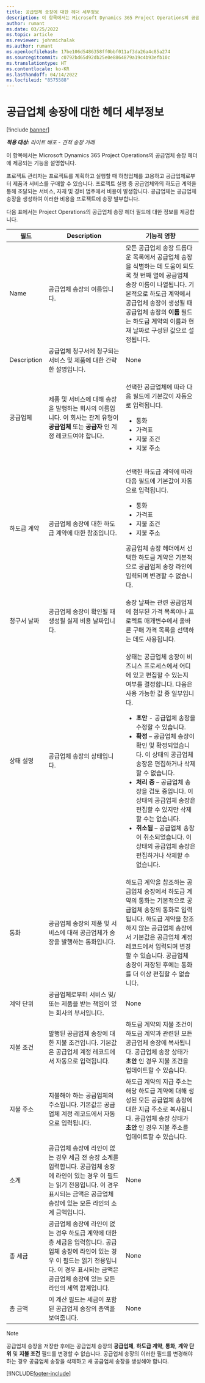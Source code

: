 ```yaml
---
title: 공급업체 송장에 대한 헤더 세부정보
description: 이 항목에서는 Microsoft Dynamics 365 Project Operations의 공급업체 송장 헤더에 제공되는 기능을 설명합니다.
author: rumant
ms.date: 03/25/2022
ms.topic: article
ms.reviewer: johnmichalak
ms.author: rumant
ms.openlocfilehash: 17be106d5486358ff0bbf011af3da26a4c85a274
ms.sourcegitcommit: c0792bd65d92db25e0e8864879a19c4b93efb10c
ms.translationtype: HT
ms.contentlocale: ko-KR
ms.lasthandoff: 04/14/2022
ms.locfileid: "8575588"
---
```

# <a name="header-details-for-vendor-invoices"></a>공급업체 송장에 대한 헤더 세부정보

[!include [banner](../../includes/dataverse-preview.md)]

_**적용 대상:** 라이트 배포 - 견적 송장 거래_

이 항목에서는 Microsoft Dynamics 365 Project Operations의 공급업체 송장 헤더에 제공되는 기능을 설명합니다.

프로젝트 관리자는 프로젝트를 계획하고 실행할 때 하청업체를 고용하고 공급업체로부터 제품과 서비스를 구매할 수 있습니다. 프로젝트 실행 중 공급업체와의 하도급 계약을 통해 조달되는 서비스, 자재 및 경비 범주에서 비용이 발생합니다. 공급업체는 공급업체 송장을 생성하여 이러한 비용을 프로젝트에 송장 발부합니다.

다음 표에서는 Project Operations의 공급업체 송장 헤더 필드에 대한 정보를 제공합니다.

| 필드 | Description | 기능적 영향 |
| --- | --- | --- |
| Name | 공급업체 송장의 이름입니다. | 모든 공급업체 송장 드롭다운 목록에서 공급업체 송장을 식별하는 데 도움이 되도록 첫 번째 열에 공급업체 송장 이름이 나열됩니다. 기본적으로 하도급 계약에서 공급업체 송장이 생성될 때 공급업체 송장의 **이름** 필드는 하도급 계약의 이름과 현재 날짜로 구성된 값으로 설정됩니다. |
| Description | 공급업체 청구서에 청구되는 서비스 및 제품에 대한 간략한 설명입니다. | None |
| 공급업체 | 제품 및 서비스에 대해 송장을 발행하는 회사의 이름입니다. 이 회사는 관계 유형이 **공급업체** 또는 **공급자** 인 계정 레코드여야 합니다. | <p>선택한 공급업체에 따라 다음 필드에 기본값이 자동으로 입력됩니다.</p><ul><li>통화</li><li>가격표</li><li>지불 조건</li><li>지불 주소</li></ul> |
| 하도급 계약 | 공급업체 송장에 대한 하도급 계약에 대한 참조입니다. | <p>선택한 하도급 계약에 따라 다음 필드에 기본값이 자동으로 입력됩니다.</p><ul><li>통화</li><li>가격표</li><li>지불 조건</li><li>지불 주소</li></ul><p>공급업체 송장 헤더에서 선택한 하도급 계약은 기본적으로 공급업체 송장 라인에 입력되며 변경할 수 없습니다.</p> |
| 청구서 날짜 | 공급업체 송장이 확인될 때 생성될 실제 비용 날짜입니다. | 송장 날짜는 관련 공급업체에 첨부된 가격 목록이나 프로젝트 매개변수에서 올바른 구매 가격 목록을 선택하는 데도 사용됩니다. |
| 상태 설명 | 공급업체 송장의 상태입니다. | <p>상태는 공급업체 송장이 비즈니스 프로세스에서 어디에 있고 편집할 수 있는지 여부를 결정합니다. 다음은 사용 가능한 값 중 일부입니다.</p><ul><li>**초안** - 공급업체 송장을 수정할 수 있습니다.</li><li>**확정** – 공급업체 송장이 확인 및 확정되었습니다. 이 상태의 공급업체 송장은 편집하거나 삭제할 수 없습니다.</li><li>**처리 중** – 공급업체 송장을 검토 중입니다. 이 상태의 공급업체 송장은 편집할 수 있지만 삭제할 수는 없습니다.</li><li>**취소됨** – 공급업체 송장이 취소되었습니다. 이 상태의 공급업체 송장은 편집하거나 삭제할 수 없습니다.</li></ul> |
| 통화 | 공급업체 송장의 제품 및 서비스에 대해 공급업체가 송장을 발행하는 통화입니다. | 하도급 계약을 참조하는 공급업체 송장에서 하도급 계약의 통화는 기본적으로 공급업체 송장의 통화로 입력됩니다. 하도급 계약을 참조하지 않는 공급업체 송장에서 기본값은 공급업체 계정 레코드에서 입력되며 변경할 수 있습니다. 공급업체 송장이 저장된 후에는 통화를 더 이상 편집할 수 없습니다. |
| 계약 단위 | 공급업체로부터 서비스 및/또는 제품을 받는 책임이 있는 회사의 부서입니다. | None |
| 지불 조건 | 발행된 공급업체 송장에 대한 지불 조건입니다. 기본값은 공급업체 계정 레코드에서 자동으로 입력됩니다. | 하도급 계약의 지불 조건이 하도급 계약과 관련된 모든 공급업체 송장에 복사됩니다. 공급업체 송장 상태가 **초안** 인 경우 지불 조건을 업데이트할 수 있습니다. |
| 지불 주소 | 지불해야 하는 공급업체의 주소입니다. 기본값은 공급업체 계정 레코드에서 자동으로 입력됩니다. | 하도급 계약의 지급 주소는 해당 하도급 계약에 대해 생성된 모든 공급업체 송장에 대한 지급 주소로 복사됩니다. 공급업체 송장 상태가 **초안** 인 경우 지불 주소를 업데이트할 수 있습니다. |
| 소계 | 공급업체 송장에 라인이 없는 경우 세금 전 송장 소계를 입력합니다. 공급업체 송장에 라인이 있는 경우 이 필드는 읽기 전용입니다. 이 경우 표시되는 금액은 공급업체 송장에 있는 모든 라인의 소계 금액입니다. | None |
| 총 세금 | 공급업체 송장에 라인이 없는 경우 하도급 계약에 대한 총 세금을 입력합니다. 공급업체 송장에 라인이 있는 경우 이 필드는 읽기 전용입니다. 이 경우 표시되는 금액은 공급업체 송장에 있는 모든 라인의 세액 합계입니다. | None |
| 총 금액 | 이 계산 필드는 세금이 포함된 공급업체 송장의 총액을 보여줍니다. | None |

> [!NOTE]
> 공급업체 송장을 저장한 후에는 공급업체 송장의 **공급업체**, **하도급 계약**, **통화**, **계약 단위** 및 **지불 조건** 필드를 변경할 수 없습니다. 공급업체 송장의 이러한 필드를 변경해야 하는 경우 공급업체 송장을 삭제하고 새 공급업체 송장을 생성해야 합니다.

[!INCLUDE[footer-include](../../includes/footer-banner.md)]
